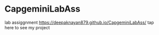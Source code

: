 # CapgeminiLabAss
lab assiggnment
https://deepaknayan879.github.io/CapgeminiLabAss/ tap here to see my project
